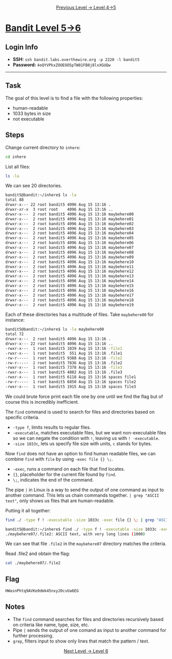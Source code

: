 <p align="center">
<a href="level-5.md">Previous Level → Level 4->5</a>
</p>

# [Bandit Level 5->6](https://overthewire.org/wargames/bandit/bandit6.html)

## Login Info
- **SSH:** `ssh bandit.labs.overthewire.org -p 2220 -l bandit5`
- **Password:** `4oQYVPkxZOOEOO5pTW81FB8j8lxXGUQw`

---

## Task 
The goal of this level is to find a file with the following properties:
- human-readable
- 1033 bytes in size
- not executable


## Steps
Change current directory to `inhere`:
```bash
cd inhere
```
List all files:
```bash
ls -la
```
We can see 20 directories.
```bash
bandit5@bandit:~/inhere$ ls -la
total 88
drwxr-x--- 22 root bandit5 4096 Aug 15 13:16 .
drwxr-xr-x  3 root root    4096 Aug 15 13:16 ..
drwxr-x---  2 root bandit5 4096 Aug 15 13:16 maybehere00
drwxr-x---  2 root bandit5 4096 Aug 15 13:16 maybehere01
drwxr-x---  2 root bandit5 4096 Aug 15 13:16 maybehere02
drwxr-x---  2 root bandit5 4096 Aug 15 13:16 maybehere03
drwxr-x---  2 root bandit5 4096 Aug 15 13:16 maybehere04
drwxr-x---  2 root bandit5 4096 Aug 15 13:16 maybehere05
drwxr-x---  2 root bandit5 4096 Aug 15 13:16 maybehere06
drwxr-x---  2 root bandit5 4096 Aug 15 13:16 maybehere07
drwxr-x---  2 root bandit5 4096 Aug 15 13:16 maybehere08
drwxr-x---  2 root bandit5 4096 Aug 15 13:16 maybehere09
drwxr-x---  2 root bandit5 4096 Aug 15 13:16 maybehere10
drwxr-x---  2 root bandit5 4096 Aug 15 13:16 maybehere11
drwxr-x---  2 root bandit5 4096 Aug 15 13:16 maybehere12
drwxr-x---  2 root bandit5 4096 Aug 15 13:16 maybehere13
drwxr-x---  2 root bandit5 4096 Aug 15 13:16 maybehere14
drwxr-x---  2 root bandit5 4096 Aug 15 13:16 maybehere15
drwxr-x---  2 root bandit5 4096 Aug 15 13:16 maybehere16
drwxr-x---  2 root bandit5 4096 Aug 15 13:16 maybehere17
drwxr-x---  2 root bandit5 4096 Aug 15 13:16 maybehere18
drwxr-x---  2 root bandit5 4096 Aug 15 13:16 maybehere19
```
Each of these directories has a multitude of files.
Take `maybehere00` for instance:
```bash
bandit5@bandit:~/inhere$ ls -la maybehere00  
total 72
drwxr-x---  2 root bandit5 4096 Aug 15 13:16 .
drwxr-x--- 22 root bandit5 4096 Aug 15 13:16 ..
-rwxr-x---  1 root bandit5 1039 Aug 15 13:16 -file1
-rwxr-x---  1 root bandit5  551 Aug 15 13:16 .file1
-rw-r-----  1 root bandit5 9388 Aug 15 13:16 -file2
-rw-r-----  1 root bandit5 7836 Aug 15 13:16 .file2
-rwxr-x---  1 root bandit5 7378 Aug 15 13:16 -file3
-rwxr-x---  1 root bandit5 4802 Aug 15 13:16 .file3
-rwxr-x---  1 root bandit5 6118 Aug 15 13:16 spaces file1
-rw-r-----  1 root bandit5 6850 Aug 15 13:16 spaces file2
-rwxr-x---  1 root bandit5 1915 Aug 15 13:16 spaces file3
```
We could brute force print each file one by one until we find the flag but of course this is incredibly inefficient.   

The `find` command is used to search for files and directories based on specific criteria.  
- `-type f`, limits results to regular files.
- `-executable`, matches executable files, but we want non-executable files so we can negate the condition with `!`, leaving us with `! -executable`.
- `-size 1033c`, lets us specify file size with units, `c` stands for bytes.    


Now `find` does not have an option to find human readable files, we can combine `find` with `file` by using `-exec file {} \;`.
- `-exec`, runs a command on each file that find locates.
- `{}`, placeholder for the current file found by `find`.
- `\;`, indicates the end of the command.

The pipe `|` in Linux is a way to send the output of one command as input to another command. This lets us chain commands together.
`| grep "ASCII text"`, only shows us files that are human-readable.

Putting it all together:
```bash
find ./ -type f ! -executable -size 1033c -exec file {} \; | grep "ASCII text"
```
```bash
bandit5@bandit:~/inhere$ find ./ -type f ! -executable -size 1033c -exec file {} \; | grep "ASCII text"
./maybehere07/.file2: ASCII text, with very long lines (1000)
```
  
We can see that file `.file2` in the `maybehere07` directory matches the criteria.

Read .file2 and obtain the flag:
```bash
cat ./maybehere07/.file2
```

## Flag 
```bash
HWasnPhtq9AVKe0dmk45nxy20cvUa6EG
```


## Notes
- The `find` command searches for files and directories recursively based on criteria like name, type, size, etc.
- Pipe `|` sends the output of one comand as input to another command for further processing.
- `grep`, filters input to show only lines that match the pattern / text.



<p align="center">
<a href="level-6.md">Next Level → Level 6</a>
</p>
